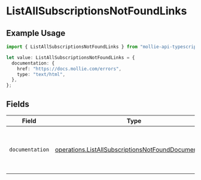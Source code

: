 # ListAllSubscriptionsNotFoundLinks

## Example Usage

```typescript
import { ListAllSubscriptionsNotFoundLinks } from "mollie-api-typescript/models/operations";

let value: ListAllSubscriptionsNotFoundLinks = {
  documentation: {
    href: "https://docs.mollie.com/errors",
    type: "text/html",
  },
};
```

## Fields

| Field                                                                                                                        | Type                                                                                                                         | Required                                                                                                                     | Description                                                                                                                  |
| ---------------------------------------------------------------------------------------------------------------------------- | ---------------------------------------------------------------------------------------------------------------------------- | ---------------------------------------------------------------------------------------------------------------------------- | ---------------------------------------------------------------------------------------------------------------------------- |
| `documentation`                                                                                                              | [operations.ListAllSubscriptionsNotFoundDocumentation](../../models/operations/listallsubscriptionsnotfounddocumentation.md) | :heavy_check_mark:                                                                                                           | The URL to the generic Mollie API error handling guide.                                                                      |